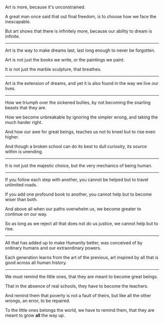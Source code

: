Art is more,
because it's unconstrained.

A great man once said that out final freedom,
is to choose how we face the inescapable.

But art shows that there is infinitely more,
because our ability to dream is infinite.

---

Art is the way to make dreams last,
last long enough to never be forgotten.

Art is not just the books we write,
or the paintings we paint.

It is not just the marble sculpture,
that breathes.

---

Art is the extension of dreams,
and yet it is also found in the way we live our lives.

---

How we triumph over the sickened bullies,
by not becoming the snarling beasts that they are.

How we become unbreakable by ignoring the simpler wrong,
and taking the much harder right.

And how our awe for great beings,
teaches us not to kneel but to rise even higher.

And though a broken school can do its best to dull curiosity,
its source within is unending.

---

It is not just the majestic choice,
but the very mechanics of being human.

---

If you follow each step with another,
you cannot be helped but to travel unlimited roads.

If you add one profound book to another,
you cannot help but to become wiser than both.

And above all when our paths overwhelm us,
we become greater to continue on our way.

So as long as we reject all that does not do us justice,
we cannot help but to rise.

---

All that has added up to make Humanity better,
was conceived of by ordinary humans and our extraordinary powers.

Each generation learns from the art of the previous,
art inspired by all that is good across all human history.

---

We must remind the little ones,
that they are meant to become great beings.

That in the absence of real schools,
they have to become the teachers.

And remind them that poverty is not a fault of theirs,
but like all the other wrongs, an error, to be repaired.

To the little ones belongs the world,
we have to remind them, that they are meant to grow __all__ the way up.
